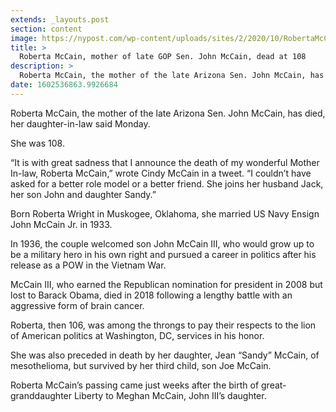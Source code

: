 ```yaml
--- 
extends: _layouts.post 
section: content 
image: https://nypost.com/wp-content/uploads/sites/2/2020/10/RobertaMcCain.jpg?quality=90&strip=all&w=1200 
title: > 
  Roberta McCain, mother of late GOP Sen. John McCain, dead at 108 
description: > 
  Roberta McCain, the mother of the late Arizona Sen. John McCain, has died, her daughter-in-law said Monday.“It is with great sadness that I announce the death of my wonderful Mother In-law, Roberta McCain,” wrote Cindy McCain in a tweet.She joins her husband Jack, her son John and daughter Sandy.”Born Roberta Wright in Muskogee, Oklahoma, she married US Navy Ensign John McCain Jr. in 1933.She was also preceded in death by her daughter, Jean “Sandy” McCain, of mesothelioma, but survived by her third child, son Joe McCain.Roberta McCain’s passing came just weeks after the birth of great-granddaughter Liberty to Meghan McCain, John III’s daughter. 
date: 1602536863.9926684 
--- 
```

Roberta McCain, the mother of the late Arizona Sen. John McCain, has died, her daughter-in-law said Monday.

She was 108.

“It is with great sadness that I announce the death of my wonderful Mother In-law, Roberta McCain,” wrote Cindy McCain in a tweet. “I couldn’t have asked for a better role model or a better friend. She joins her husband Jack, her son John and daughter Sandy.”

Born Roberta Wright in Muskogee, Oklahoma, she married US Navy Ensign John McCain Jr. in 1933.

In 1936, the couple welcomed son John McCain III, who would grow up to be a military hero in his own right and pursued a career in politics after his release as a POW in the Vietnam War.

McCain III, who earned the Republican nomination for president in 2008 but lost to Barack Obama, died in 2018 following a lengthy battle with an aggressive form of brain cancer.

Roberta, then 106, was among the throngs to pay their respects to the lion of American politics at Washington, DC, services in his honor.

She was also preceded in death by her daughter, Jean “Sandy” McCain, of mesothelioma, but survived by her third child, son Joe McCain.

Roberta McCain’s passing came just weeks after the birth of great-granddaughter Liberty to Meghan McCain, John III’s daughter.